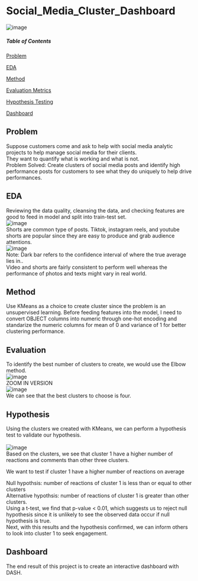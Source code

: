 # Social_Media_Cluster_Dashboard
![image](https://github.com/weibb123/Social_Media_Cluster_Dashboard/assets/84426364/54bb417e-51da-486f-b004-d1c8cd07e5e5)

##### Table of Contents
[Problem](#Problem)

[EDA](#EDA)  

[Method](#Method)

[Evaluation Metrics](#Evaluation)

[Hypothesis Testing](#Hypothesis)

[Dashboard](#dashboard)


## Problem
Suppose customers come and ask to help with social media analytic projects to help manage social media for their clients.\
They want to quantify what is working and what is not.\
Problem Solved: Create clusters of social media posts and identify high performance posts for customers to see what they do uniquely to help drive performances.

## EDA
Reviewing the data quality, cleansing the data, and checking features are good to feed in model and split into train-test set.\
![image](https://github.com/weibb123/Social_Media_Cluster_Dashboard/assets/84426364/14401496-9c4c-4686-8d91-22d5c4a8a12a)\
Shorts are common type of posts. Tiktok, instagram reels, and youtube shorts are popular since they are easy to produce and grab audience attentions.\
![image](https://github.com/weibb123/Social_Media_Cluster_Dashboard/assets/84426364/15aa353d-cdfe-4ad5-8e8c-5c3da4eb36ca)\
Note: Dark bar refers to the confidence interval of where the true average lies in..\
Video and shorts are fairly consistent to perform well whereas the performance of photos and texts might vary in real world.


## Method
Use KMeans as a choice to create cluster since the problem is an unsupervised learning. Before feeding features into the model, I need to convert OBJECT columns into numeric through one-hot encoding and standarize the numeric columns for mean of 0 and variance of 1 for better clustering performance.

## Evaluation
To identify the best number of clusters to create, we would use the Elbow method.\
![image](https://github.com/weibb123/Social_Media_Cluster_Dashboard/assets/84426364/63f25e28-894e-4bc0-aa2a-04cff7afe039)\
ZOOM IN VERSION\
![image](https://github.com/weibb123/Social_Media_Cluster_Dashboard/assets/84426364/5ad3bb5b-552e-4040-8e2e-a425f4e00345)\
We can see that the best clusters to choose is four.

## Hypothesis
Using the clusters we created with KMeans, we can perform a hypothesis test to validate our hypothesis.\
\
![image](https://github.com/weibb123/Social_Media_Cluster_Dashboard/assets/84426364/00040453-87f3-4d41-aa29-852d24a87490)\
Based on the clusters, we see that cluster 1 have a higher number of reactions and comments than other three clusters.

We want to test if cluster 1 have a higher number of reactions on average

Null hypothsis: number of reactions of cluster 1 is less than or equal to other clusters\
Alternative hypothsis: number of reactions of cluster 1 is greater than other clusters.\
Using a t-test, we find that p-value < 0.01, which suggests us to reject null hypothesis since it is unlikely to see the observed data occur if null hypothesis is true.
\
Next, with this results and the hypothesis confirmed, we can inform others to look into cluster 1 to seek engagement.

## Dashboard
The end result of this project is to create an interactive dashboard with DASH.
